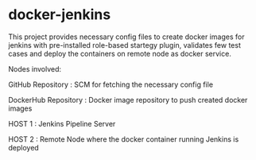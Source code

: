 # docker-jenkins



This project provides necessary config files to create docker images for jenkins with pre-installed role-based startegy plugin, validates few test cases and deploy the containers on remote node as docker service. 

Nodes involved:

GitHub Repository : SCM for fetching the necessary config file

DockerHub Repository : Docker image repository to push created docker images

HOST 1 : Jenkins Pipeline Server

HOST 2 : Remote Node where the docker container running Jenkins is deployed
